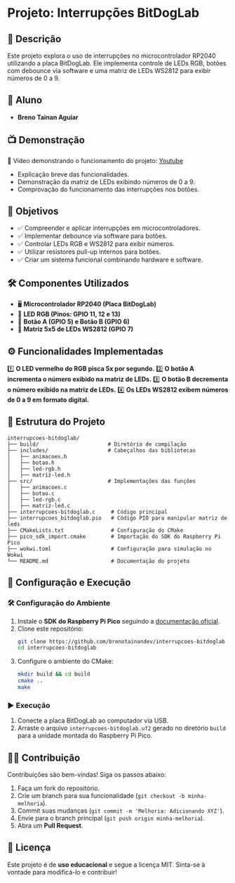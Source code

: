 # Projeto: Interrupções BitDogLab

## 📌 Descrição
Este projeto explora o uso de interrupções no microcontrolador RP2040 utilizando a placa BitDogLab. Ele implementa controle de LEDs RGB, botões com debounce via software e uma matriz de LEDs WS2812 para exibir números de 0 a 9.

## 👥 Aluno

- **Breno Tainan Aguiar**

## 📺 Demonstração
🎥 Vídeo demonstrando o funcionamento do projeto: [Youtube](https://youtu.be/vAZm6PcMYNk)
- Explicação breve das funcionalidades.
- Demonstração da matriz de LEDs exibindo números de 0 a 9.
- Comprovação do funcionamento das interrupções nos botões.

## 🎯 Objetivos
- ✅ Compreender e aplicar interrupções em microcontroladores.
- ✅ Implementar debounce via software para botões.
- ✅ Controlar LEDs RGB e WS2812 para exibir números.
- ✅ Utilizar resistores pull-up internos para botões.
- ✅ Criar um sistema funcional combinando hardware e software.

## 🛠️ Componentes Utilizados
- 🖥️ **Microcontrolador RP2040 (Placa BitDogLab)**
- 🔴 **LED RGB (Pinos: GPIO 11, 12 e 13)**
- 🔘 **Botão A (GPIO 5) e Botão B (GPIO 6)**
- 🔳 **Matriz 5x5 de LEDs WS2812 (GPIO 7)**

## ⚙️ Funcionalidades Implementadas
1️⃣ **O LED vermelho do RGB pisca 5x por segundo.**
2️⃣ **O botão A incrementa o número exibido na matriz de LEDs.**
3️⃣ **O botão B decrementa o número exibido na matriz de LEDs.**
4️⃣ **Os LEDs WS2812 exibem números de 0 a 9 em formato digital.**

## 📂 Estrutura do Projeto
```
interrupcoes-bitdoglab/
├── build/                      # Diretório de compilação
├── includes/                   # Cabeçalhos das bibliotecas
│   ├── animacoes.h
│   ├── botao.h
│   ├── led-rgb.h
│   ├── matriz-led.h
├── src/                        # Implementações das funções
│   ├── animacoes.c
│   ├── botao.c
│   ├── led-rgb.c
│   ├── matriz-led.c
├── interrupcoes-bitdoglab.c     # Código principal
├── interrupcoes_bitdoglab.pio   # Código PIO para manipular matriz de leds
├── CMakeLists.txt               # Configuração do CMake
├── pico_sdk_import.cmake        # Importação do SDK do Raspberry Pi Pico
├── wokwi.toml                   # Configuração para simulação no Wokwi
└── README.md                    # Documentação do projeto
```

## 🔧 Configuração e Execução
### 🛠️ Configuração do Ambiente
1. Instale o **SDK do Raspberry Pi Pico** seguindo a [documentação oficial](https://datasheets.raspberrypi.com/pico/getting-started-with-pico.pdf).
2. Clone este repositório:
   ```sh
   git clone https://github.com/brenotainandev/interrupcoes-bitdoglab
   cd interrupcoes-bitdoglab
   ```
3. Configure o ambiente do CMake:
   ```sh
   mkdir build && cd build
   cmake ..
   make
   ```

### ▶️ Execução
1. Conecte a placa BitDogLab ao computador via USB.
2. Arraste o arquivo `interrupcoes-bitdoglab.uf2` gerado no diretório `build` para a unidade montada do Raspberry Pi Pico.


## 👨‍💻 Contribuição
Contribuições são bem-vindas! Siga os passos abaixo:
1. Faça um fork do repositório.
2. Crie um branch para sua funcionalidade (`git checkout -b minha-melhoria`).
3. Commit suas mudanças (`git commit -m 'Melhoria: Adicionando XYZ'`).
4. Envie para o branch principal (`git push origin minha-melhoria`).
5. Abra um **Pull Request**.

## 📜 Licença

Este projeto é de **uso educacional** e segue a licença MIT. Sinta-se à vontade para modificá-lo e contribuir!